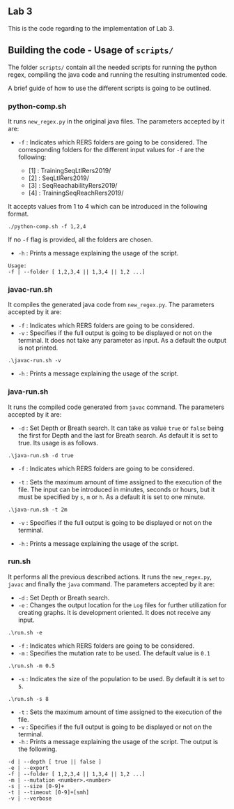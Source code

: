 ## Lab 3

This is the code regarding to the implementation of Lab 3.

## Building the code - Usage of `scripts/`

The folder `scripts/` contain all the needed scripts for running the python regex, compiling 
the java code and running the resulting instrumented code.

A brief guide of how to use the different scripts is going to be outlined.

### python-comp.sh

It runs `new_regex.py` in the original java files. The parameters accepted by it are:
  
- `-f` : Indicates which RERS folders are going to be considered. The corresponding folders for the different input 
values for `-f` are the following:

    - [1] : TrainingSeqLtlRers2019/
    - [2] : SeqLtlRers2019/
    - [3] : SeqReachabilityRers2019/
    - [4] : TrainingSeqReachRers2019/

It accepts values from 1 to 4 which can be introduced in the following format.
```
./python-comp.sh -f 1,2,4
``` 

If no `-f` flag is provided, all the folders are chosen.




- `-h` : Prints a message explaining the usage of the script.

```
Usage:
-f | --folder [ 1,2,3,4 || 1,3,4 || 1,2 ...] 
```

### javac-run.sh

It compiles the generated java code from `new_regex.py`. The parameters accepted by it are:
- `-f` : Indicates which RERS folders are going to be considered.
- `-v` : Specifies if the full output is going to be displayed or not on the terminal. It does not take any parameter as input.
As a default the output is not printed.


```
.\javac-run.sh -v
```

- `-h` : Prints a message explaining the usage of the script.


 ### java-run.sh

It runs the compiled code generated from `javac` command. The parameters accepted by it are:
- `-d` : Set Depth or Breath search. It can take as value `true` or `false` being the first for Depth and the 
last for Breath search. As default it is set to true. Its usage is as follows.

```
.\java-run.sh -d true
```


- `-f` : Indicates which RERS folders are going to be considered.

- `-t` : Sets the maximum amount of time assigned to the execution of the file. The input can be introduced in minutes, seconds 
or hours, but it must be specified by `s`, `m` or `h`. As a default it is set to one minute.


```
.\java-run.sh -t 2m
```
    
- `-v` : Specifies if the full output is going to be displayed or not on the terminal.


- `-h` : Prints a message explaining the usage of the script.
    
    
    
 ### run.sh
 
 It performs all the previous described actions. It runs the `new_regex.py`, `javac` and finally the `java` command. The parameters accepted by it are:
 - `-d` : Set Depth or Breath search.
  - `-e` : Changes the output location for the `Log` files for further utilization for creating graphs. 
  It is development oriented. It does not receive any input.
  
 ```
 .\run.sh -e
 ```

 - `-f` : Indicates which RERS folders are going to be considered.
 - `-m` : Specifies the mutation rate to be used. The default value is `0.1`
 ```
 .\run.sh -m 0.5
 ```
 - `-s` : Indicates the size of the population to be used. By default it is set to `5`.
  ```
  .\run.sh -s 8
  ```  
 - `-t` : Sets the maximum amount of time assigned to the execution of the file.
 - `-v` : Specifies if the full output is going to be displayed or not on the terminal.
 - `-h` : Prints a message explaining the usage of the script. The output is the following.

```
-d | --depth [ true || false ]
-e | --export
-f | --folder [ 1,2,3,4 || 1,3,4 || 1,2 ...]
-m | --mutation <number>.<number>
-s | --size [0-9]+
-t | --timeout [0-9]+[smh]
-v | --verbose
```
